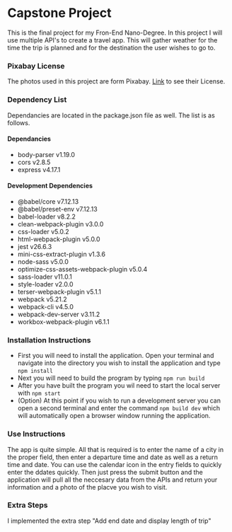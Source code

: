 # Capstone Project
This is the final project for my Fron-End Nano-Degree. In this project I will use multiple API's to create a travel app.
This will gather weather for the time the trip is planned and for the destination the user wishes to go to.

### Pixabay License
The photos used in this project are form Pixabay. [Link](https://pixabay.com/service/license/) to see their License.

### Dependency List
Dependancies are located in the package.json file as well. The list is as follows.

#### Dependancies
* body-parser v1.19.0
* cors v2.8.5
* express v4.17.1

#### Development Dependencies
* @babel/core v7.12.13
* @babel/preset-env v7.12.13
* babel-loader v8.2.2
* clean-webpack-plugin v3.0.0
* css-loader v5.0.2
* html-webpack-plugin v5.0.0
* jest v26.6.3
* mini-css-extract-plugin v1.3.6
* node-sass v5.0.0
* optimize-css-assets-webpack-plugin v5.0.4
* sass-loader v11.0.1
* style-loader v2.0.0
* terser-webpack-plugin v5.1.1
* webpack v5.21.2
* webpack-cli v4.5.0
* webpack-dev-server v3.11.2
* workbox-webpack-plugin v6.1.1

### Installation Instructions
* First you will need to install the application. Open your terminal and navigate into the directory you wish to install the application and type `npm install`
* Next you will need to build the program by typing `npm run build`
* After you have built the program you wil need to start the local server with `npm start`
* (Option) At this point if you wish to run a development server you can open a second terminal and enter the command `npm build dev` which will automatically open a browser window running the application.

### Use Instructions
The app is quite simple. All that is required is to enter the name of a city in the proper field, then enter a departure time and date as well as a return time and date. You can use the calendar icon in the entry fields to quickly enter the ddates quickly. Then just press the submit button and the application will pull all the neccesary data from the APIs and return your information and a photo of the placve you wish to visit.

### Extra Steps
I implemented the extra step "Add end date and display length of trip"
